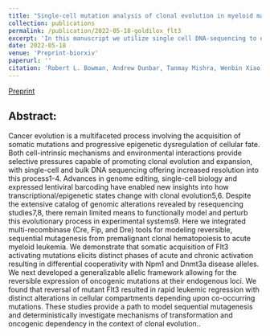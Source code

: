 ```yaml
---
title: "Single-cell mutation analysis of clonal evolution in myeloid malignancies"
collection: publications
permalink: /publication/2022-05-18-goldilox_flt3
excerpt: 'In this manuscript we utilize single cell DNA-sequencing to evaluate clonal abundance and mutation order in patient samples ranging from clonal hematopoiesis to relapsed/refractory leukemia.  We combined scDNA-seq with oligonucleotide conjugated antibodies to resolve how genotype influences differentiation/immunophenotype.'
date: 2022-05-18
venue: 'Preprint-biorxiv'
paperurl: ''
citation: 'Robert L. Bowman, Andrew Dunbar, Tanmay Mishra, Wenbin Xiao, Michael R. Waarts, Inés Fernández Maestre, Shira E. Eisman, Louise Cai, Sheng F. Cai, Pablo Sanchez Vela, Shoron Mowla, Anthony R. Martinez Benitez, Young Park, Isabelle S. Csete, Aishwarya Krishnan, Darren Lee, Nayla Boorady, Chad R. Potts, Matthew T. Jenkins, Martin P. Carroll, Sara E. Meyer, Linde A. Miles, P. Brent Ferrell Jr., Jennifer J. Trowbridge, Ross L. Levine. Modeling clonal evolution and oncogenic dependency in vivo in the context of hematopoietic transformation. bioRxiv 2022.05.18.492524; doi: https://doi.org/10.1101/2022.05.18.492524'
---
```


[Preprint](https://www.biorxiv.org/content/10.1101/2022.05.18.492524v1)


## Abstract:
Cancer evolution is a multifaceted process involving the acquisition of somatic mutations and progressive epigenetic dysregulation of cellular fate. Both cell-intrinsic mechanisms and environmental interactions provide selective pressures capable of promoting clonal evolution and expansion, with single-cell and bulk DNA sequencing offering increased resolution into this process1-4. Advances in genome editing, single-cell biology and expressed lentiviral barcoding have enabled new insights into how transcriptional/epigenetic states change with clonal evolution5,6. Despite the extensive catalog of genomic alterations revealed by resequencing studies7,8, there remain limited means to functionally model and perturb this evolutionary process in experimental systems9. Here we integrated multi-recombinase (Cre, Flp, and Dre) tools for modeling reversible, sequential mutagenesis from premalignant clonal hematopoiesis to acute myeloid leukemia. We demonstrate that somatic acquisition of Flt3 activating mutations elicits distinct phases of acute and chronic activation resulting in differential cooperativity with Npm1 and Dnmt3a disease alleles. We next developed a generalizable allelic framework allowing for the reversible expression of oncogenic mutations at their endogenous loci. We found that reversal of mutant Flt3 resulted in rapid leukemic regression with distinct alterations in cellular compartments depending upon co-occurring mutations. These studies provide a path to model sequential mutagenesis and deterministically investigate mechanisms of transformation and oncogenic dependency in the context of clonal evolution..
